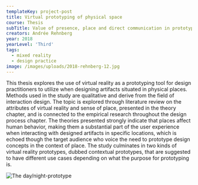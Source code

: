```yaml
---
templateKey: project-post
title: Virtual prototyping of physical space
course: Thesis
subTitle: Value of presence, place and direct communication in prototyping
creators: Andrée Rehnberg
year: 2018
yearLevel: 'Third'
tags:
  - mixed reality
  - design practice
image: /images/uploads/2018-rehnberg-12.jpg
---
```


This thesis explores the use of virtual reality as a prototyping tool for design practitioners to utilize when designing artifacts situated in physical places. Methods used in the study are qualitative and derive from the field of interaction design. The topic is explored through literature review on the attributes of virtual reality and sense of place, presented in the theory chapter, and is connected to the empirical research throughout the design process chapter. The theories presented strongly indicate that places affect human behavior, making them a substantial part of the user experience when interacting with designed artifacts in specific locations, which is echoed though the target audience who voice the need to prototype design concepts in the context of place. The study culminates in two kinds of virtual reality prototypes, dubbed contextual prototypes, that are suggested to have different use cases depending on what the purpose for prototyping is.

![The day/night-prototype](/images/uploads/2018-rehnberg-12.jpg 'The day/night-prototype')
